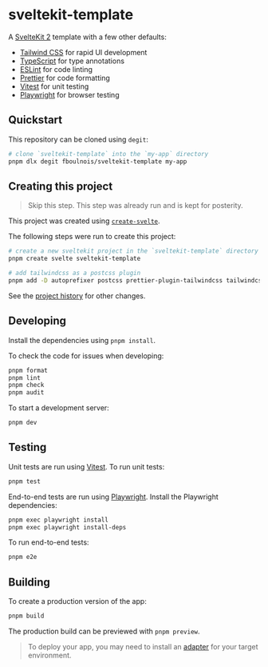 # sveltekit-template

A [SvelteKit 2](https://kit.svelte.dev/) template with a few other defaults:

- [Tailwind CSS](https://tailwindcss.com/) for rapid UI development
- [TypeScript](https://www.typescriptlang.org/) for type annotations
- [ESLint](https://eslint.org/) for code linting
- [Prettier](https://prettier.io/) for code formatting
- [Vitest](https://vitest.dev/) for unit testing
- [Playwright](https://playwright.dev/) for browser testing

## Quickstart

This repository can be cloned using `degit`:

```sh
# clone `sveltekit-template` into the `my-app` directory
pnpm dlx degit fboulnois/sveltekit-template my-app
```

## Creating this project

> Skip this step. This step was already run and is kept for posterity.

This project was created using [`create-svelte`](https://github.com/sveltejs/kit/tree/main/packages/create-svelte).

The following steps were run to create this project:

```sh
# create a new sveltekit project in the `sveltekit-template` directory
pnpm create svelte sveltekit-template

# add tailwindcss as a postcss plugin
pnpm add -D autoprefixer postcss prettier-plugin-tailwindcss tailwindcss
```

See the [project history](https://github.com/fboulnois/sveltekit-template/commits/main) for other changes.

## Developing

Install the dependencies using `pnpm install`.

To check the code for issues when developing:

```sh
pnpm format
pnpm lint
pnpm check
pnpm audit
```

To start a development server:

```sh
pnpm dev
```

## Testing

Unit tests are run using [Vitest](https://vitest.dev/). To run unit tests:

```sh
pnpm test
```

End-to-end tests are run using [Playwright](https://playwright.dev/). Install the Playwright dependencies:

```sh
pnpm exec playwright install
pnpm exec playwright install-deps
```

To run end-to-end tests:

```sh
pnpm e2e
```

## Building

To create a production version of the app:

```sh
pnpm build
```

The production build can be previewed with `pnpm preview`.

> To deploy your app, you may need to install an [adapter](https://kit.svelte.dev/docs/adapters) for your target environment.
